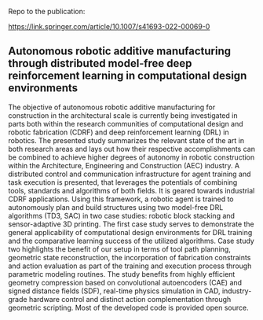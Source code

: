 Repo to the publication:

https://link.springer.com/article/10.1007/s41693-022-00069-0


## Autonomous robotic additive manufacturing through distributed model‐free deep reinforcement learning in computational design environments


The objective of autonomous robotic additive manufacturing for construction in the architectural scale is currently being investigated in parts both within the research communities of computational design and robotic fabrication (CDRF) and deep reinforcement learning (DRL) in robotics. The presented study summarizes the relevant state of the art in both research areas and lays out how their respective accomplishments can be combined to achieve higher degrees of autonomy in robotic construction within the Architecture, Engineering and Construction (AEC) industry. A distributed control and communication infrastructure for agent training and task execution is presented, that leverages the potentials of combining tools, standards and algorithms of both fields. It is geared towards industrial CDRF applications. Using this framework, a robotic agent is trained to autonomously plan and build structures using two model-free DRL algorithms (TD3, SAC) in two case studies: robotic block stacking and sensor-adaptive 3D printing. The first case study serves to demonstrate the general applicability of computational design environments for DRL training and the comparative learning success of the utilized algorithms. Case study two highlights the benefit of our setup in terms of tool path planning, geometric state reconstruction, the incorporation of fabrication constraints and action evaluation as part of the training and execution process through parametric modeling routines. The study benefits from highly efficient geometry compression based on convolutional autoencoders (CAE) and signed distance fields (SDF), real-time physics simulation in CAD, industry-grade hardware control and distinct action complementation through geometric scripting. Most of the developed code is provided open source.
